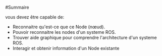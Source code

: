 #Summaire  


vous devez être capable de:
	
	
- Reconnaitre qu'est-ce que ce Node (nœud). 
- Pouvoir reconnaitre les nodes d'un systeme ROS. 
- Trouver aide graphique pour comprendre l'architecture d'un systeme ROS.
- Interagir et obtenir information d'un Node existante
